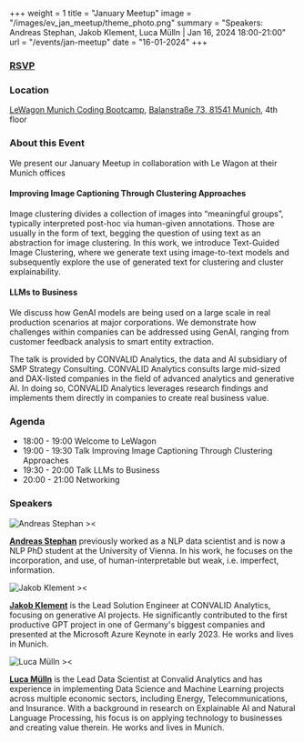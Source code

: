 +++
weight = 1
title = "January Meetup"
image = "/images/ev_jan_meetup/theme_photo.png"
summary = "Speakers: Andreas Stephan, Jakob Klement, Luca Mülln | Jan 16, 2024 18:00-21:00"
url = "/events/jan-meetup"
date = "16-01-2024"
+++

### [RSVP](https://www.eventbrite.de/e/tech-talk-like-syntax-try-coding-in-collaboration-with-munich-nlp-tickets-761270379197?aff=MunichNLPMeetup)


### Location
[LeWagon Munich Coding Bootcamp](https://www.lewagon.com/), 
[Balanstraße 73, 81541 Munich](https://maps.app.goo.gl/jU5psd3nMeRPfrMi6), 
4th floor


### About this Event
We present our January Meetup in collaboration with Le Wagon at their Munich offices

#### Improving Image Captioning Through Clustering Approaches
Image clustering divides a collection of images into “meaningful groups”, typically interpreted post-hoc via human-given annotations. Those are usually in the form of text, begging the question of using text as an abstraction for image clustering. In this work, we introduce Text-Guided Image Clustering, where we generate text using image-to-text models and subsequently explore the use of generated text for clustering and cluster explainability.


#### LLMs to Business
We discuss how GenAI models are being used on a large scale in real production scenarios at major corporations. We demonstrate how challenges within companies can be addressed using GenAI, ranging from customer feedback analysis to smart entity extraction.

The talk is provided by CONVALID Analytics, the data and AI subsidiary of SMP Strategy Consulting. CONVALID Analytics consults large mid-sized and DAX-listed companies in the field of advanced analytics and generative AI. In doing so, CONVALID Analytics leverages research findings and implements them directly in companies to create real business value.


### Agenda
- 18:00 - 19:00 Welcome to LeWagon
- 19:00 - 19:30 Talk Improving Image Captioning Through Clustering Approaches
- 19:30 - 20:00 Talk LLMs to Business 
- 20:00 - 21:00 Networking 


### Speakers

![Andreas Stephan ><](https://media.licdn.com/dms/image/C4D03AQGrUqV6o11mlA/profile-displayphoto-shrink_800_800/0/1535969679392?e=1706140800&v=beta&t=ZhbxZc5D2pEbI5RVi3hJqAM6GyIqD4UM4XLECpWfNeg) 

[**Andreas Stephan**](https://www.linkedin.com/in/andst/) 
previously worked as a NLP data scientist and is now a NLP PhD student at the University of Vienna. In his work, he focuses on the incorporation, and use, of human-interpretable but weak, i.e. imperfect, information. 


![Jakob Klement ><](https://media.licdn.com/dms/image/C4E03AQGT7K0R4S4kQA/profile-displayphoto-shrink_800_800/0/1662130893438?e=1708560000&v=beta&t=8xR8JA8qNDCgUxhH_89mnduPDm4glSf84uW-mPbj0So) 

[**Jakob Klement**](https://www.linkedin.com/in/jakob-jonathan-klement/) 
is the Lead Solution Engineer at CONVALID Analytics, focusing on generative AI projects.
He significantly contributed to the first productive GPT project in one of Germany's biggest companies and presented at the Microsoft Azure Keynote in early 2023. He works and lives in Munich.


![Luca Mülln ><](https://media.licdn.com/dms/image/D4E03AQHfyTg8HiaE8Q/profile-displayphoto-shrink_800_800/0/1666699993888?e=1706140800&v=beta&t=NJc-5xJKm7gSEf62r_Vtw8o8kmRrBnlgkBATSlkHvJ4) 

[**Luca Mülln**](https://www.linkedin.com/in/luca-m%C3%BClln-ba3031223/) 
is the Lead Data Scientist at Convalid Analytics and has experience in implementing Data Science and Machine Learning projects across multiple economic sectors, including Energy, Telecommunications, and Insurance. With a background in research on Explainable AI and Natural Language Processing, his focus is on applying technology to businesses and creating value therein. He works and lives in Munich.


